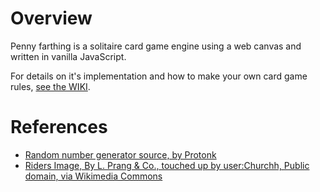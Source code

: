 # Overview

Penny farthing is a solitaire card game engine using a web canvas and written in vanilla JavaScript.

For details on it's implementation and how to make your own card game rules, [see the WIKI](https://github.com/wesleywerner/penny-farthing/wiki).

# References

* [Random number generator source, by Protonk](https://gist.github.com/Protonk/5367430)
* [Riders Image, By L. Prang & Co., touched up by user:Churchh, Public domain, via Wikimedia Commons](https://commons.wikimedia.org/wiki/File%3ABicycling-ca1887-bigwheelers.jpg)

